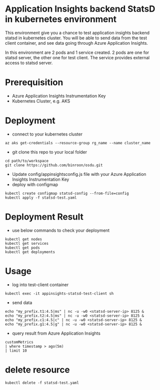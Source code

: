 # Application Insights backend StatsD in kubernetes environment
This environment give you a chance to test application insights backend statsd in kubernetes cluster. You will be able to send data from the test client container, and see data going through Azure Application Insights.

In this environment are 2 pods and 1 service created. 2 pods are one for statsd server, the other one for test client. The service provides external access to statsd server.

# Prerequisition
- Azure Application Insights Instrumentation Key
- Kubernetes Cluster, e.g. AKS

# Deployment
- connect to your kubernetes cluster
```
az aks get-credentials --resource-group rg_name --name cluster_name
```
- git clone this repo to your local folder
```
cd path/to/workspace
git clone https://github.com/binroon/osdu.git
```
- Update config/appinsightsconfig.js file with your Azure Application Insights Instrumentation Key
- deploy with configmap
```
kubectl create configmap statsd-config --from-file=config
kubectl apply -f statsd-test.yaml
```

# Deployment Result
- use below commands to check your deployment
```
kubectl get nodes
kubectl get services
kubectl get pods
kubectl get deployments
```
# Usage
- log into test-client container
```
kubectl exec -it appinsights-statsd-test-client sh
```
- send data
```
echo "my_prefix.t1:4.5|ms" | nc -u -w0 <statsd-server-ip> 8125 &
echo "my_prefix.t2:4.5|ms" | nc -u -w0 <statsd-server-ip> 8125 &
echo "my_prefix.c1:4.5|c" | nc -u -w0 <statsd-server-ip> 8125 &
echo "my_prefix.g1:4.5|g" | nc -u -w0 <statsd-server-ip> 8125 &
```
- query result from Azure Application Insights 
```
customMetrics 
| where timestamp > ago(5m) 
| limit 10
```
# delete resource
```
kubectl delete -f statsd-test.yaml
```
